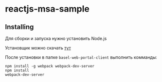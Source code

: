 # reactjs-msa-sample

## Installing

Для сборки и запуска нужно установить Node.js 

Установщик можно скачать [тут](https://nodejs.org/en/download/)

После установки в папке `basel-web-portal-client` выполнить комманды:

```
npm install -g webpack webpack-dev-server
npm install
webpack-dev-server
```
